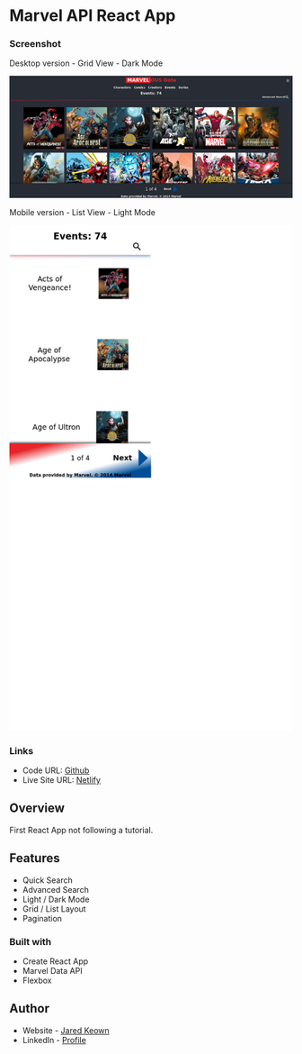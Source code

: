 # Marvel API React App

### Screenshot

Desktop version - Grid View - Dark Mode

![desktop version](/screenshots/desktop.png)

Mobile version - List View - Light Mode

![mobile version](/screenshots/mobile.png)


### Links

- Code URL: [Github](https://github.com/jkeown/mapi.git)
- Live Site URL: [Netlify](https://marvelous-data.netlify.app/)

## Overview
First React App not following a tutorial.

## Features
- Quick Search
- Advanced Search
- Light / Dark Mode
- Grid / List Layout
- Pagination

### Built with

- Create React App
- Marvel Data API
- Flexbox

## Author

- Website - [Jared Keown](https://www.jaredkeown.com)
- LinkedIn - [ Profile ](https://www.linkedin.com/in/jared-keown-web-dev)